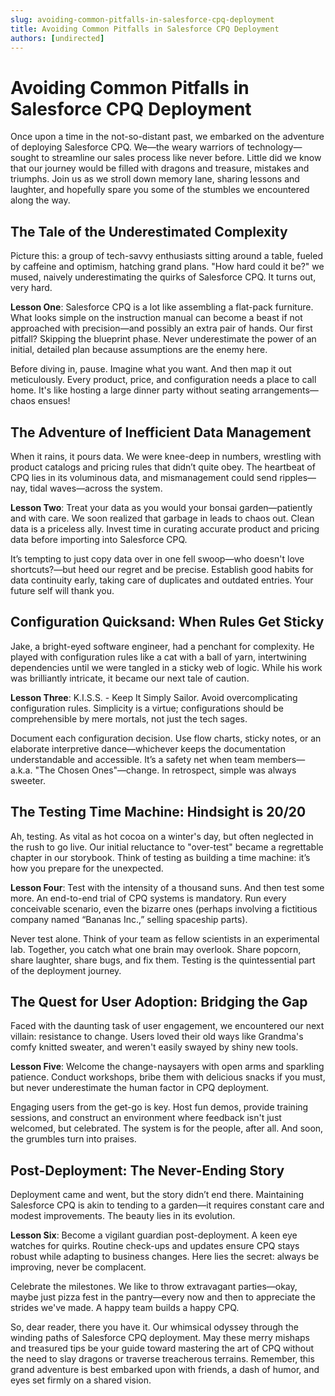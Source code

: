 ```yaml
---
slug: avoiding-common-pitfalls-in-salesforce-cpq-deployment
title: Avoiding Common Pitfalls in Salesforce CPQ Deployment
authors: [undirected]
---
```



# Avoiding Common Pitfalls in Salesforce CPQ Deployment

Once upon a time in the not-so-distant past, we embarked on the adventure of deploying Salesforce CPQ. We—the weary warriors of technology—sought to streamline our sales process like never before. Little did we know that our journey would be filled with dragons and treasure, mistakes and triumphs. Join us as we stroll down memory lane, sharing lessons and laughter, and hopefully spare you some of the stumbles we encountered along the way.

## The Tale of the Underestimated Complexity

Picture this: a group of tech-savvy enthusiasts sitting around a table, fueled by caffeine and optimism, hatching grand plans. "How hard could it be?" we mused, naively underestimating the quirks of Salesforce CPQ. It turns out, very hard.

**Lesson One**: Salesforce CPQ is a lot like assembling a flat-pack furniture. What looks simple on the instruction manual can become a beast if not approached with precision—and possibly an extra pair of hands. Our first pitfall? Skipping the blueprint phase. Never underestimate the power of an initial, detailed plan because assumptions are the enemy here. 

Before diving in, pause. Imagine what you want. And then map it out meticulously. Every product, price, and configuration needs a place to call home. It's like hosting a large dinner party without seating arrangements—chaos ensues!

## The Adventure of Inefficient Data Management

When it rains, it pours data. We were knee-deep in numbers, wrestling with product catalogs and pricing rules that didn’t quite obey. The heartbeat of CPQ lies in its voluminous data, and mismanagement could send ripples—nay, tidal waves—across the system.

**Lesson Two**: Treat your data as you would your bonsai garden—patiently and with care. We soon realized that garbage in leads to chaos out. Clean data is a priceless ally. Invest time in curating accurate product and pricing data before importing into Salesforce CPQ. 

It’s tempting to just copy data over in one fell swoop—who doesn't love shortcuts?—but heed our regret and be precise. Establish good habits for data continuity early, taking care of duplicates and outdated entries. Your future self will thank you.

## Configuration Quicksand: When Rules Get Sticky

Jake, a bright-eyed software engineer, had a penchant for complexity. He played with configuration rules like a cat with a ball of yarn, intertwining dependencies until we were tangled in a sticky web of logic. While his work was brilliantly intricate, it became our next tale of caution.

**Lesson Three**: K.I.S.S. - Keep It Simply Sailor. Avoid overcomplicating configuration rules. Simplicity is a virtue; configurations should be comprehensible by mere mortals, not just the tech sages. 

Document each configuration decision. Use flow charts, sticky notes, or an elaborate interpretive dance—whichever keeps the documentation understandable and accessible. It’s a safety net when team members—a.k.a. "The Chosen Ones"—change. In retrospect, simple was always sweeter.

## The Testing Time Machine: Hindsight is 20/20

Ah, testing. As vital as hot cocoa on a winter's day, but often neglected in the rush to go live. Our initial reluctance to "over-test" became a regrettable chapter in our storybook. Think of testing as building a time machine: it’s how you prepare for the unexpected.

**Lesson Four**: Test with the intensity of a thousand suns. And then test some more. An end-to-end trial of CPQ systems is mandatory. Run every conceivable scenario, even the bizarre ones (perhaps involving a fictitious company named “Bananas Inc.,” selling spaceship parts).

Never test alone. Think of your team as fellow scientists in an experimental lab. Together, you catch what one brain may overlook. Share popcorn, share laughter, share bugs, and fix them. Testing is the quintessential part of the deployment journey.

## The Quest for User Adoption: Bridging the Gap

Faced with the daunting task of user engagement, we encountered our next villain: resistance to change. Users loved their old ways like Grandma's comfy knitted sweater, and weren't easily swayed by shiny new tools.

**Lesson Five**: Welcome the change-naysayers with open arms and sparkling patience. Conduct workshops, bribe them with delicious snacks if you must, but never underestimate the human factor in CPQ deployment.

Engaging users from the get-go is key. Host fun demos, provide training sessions, and construct an environment where feedback isn't just welcomed, but celebrated. The system is for the people, after all. And soon, the grumbles turn into praises.

## Post-Deployment: The Never-Ending Story

Deployment came and went, but the story didn’t end there. Maintaining Salesforce CPQ is akin to tending to a garden—it requires constant care and modest improvements. The beauty lies in its evolution.

**Lesson Six**: Become a vigilant guardian post-deployment. A keen eye watches for quirks. Routine check-ups and updates ensure CPQ stays robust while adapting to business changes. Here lies the secret: always be improving, never be complacent.

Celebrate the milestones. We like to throw extravagant parties—okay, maybe just pizza fest in the pantry—every now and then to appreciate the strides we've made. A happy team builds a happy CPQ.

So, dear reader, there you have it. Our whimsical odyssey through the winding paths of Salesforce CPQ deployment. May these merry mishaps and treasured tips be your guide toward mastering the art of CPQ without the need to slay dragons or traverse treacherous terrains. Remember, this grand adventure is best embarked upon with friends, a dash of humor, and eyes set firmly on a shared vision.